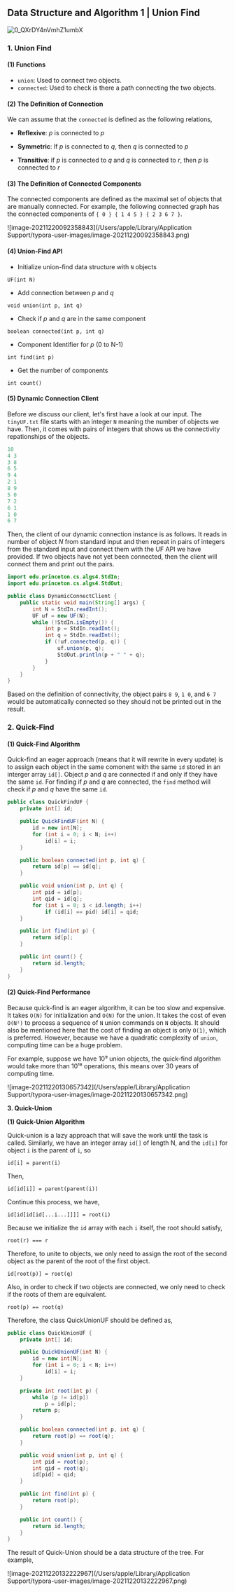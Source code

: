 ## Data Structure and Algorithm 1 | Union Find

![0_QXrDY4nVmhZ1umbX](../../image/0_QXrDY4nVmhZ1umbX.jpeg)

### 1. Union Find

#### (1) Functions

*  `union`: Used to connect two objects.
* `connected`: Used to check is there a path connecting the two objects.

#### (2) The Definition of Connection

We can assume that the `connected` is defined as the following relations,

* **Reflexive**: *p* is connected to *p*
* **Symmetric**: If *p* is connected to *q*, then *q* is connected to *p*

* **Transitive**: if *p* is connected to *q* and *q* is connected to *r*, then *p* is connected to *r*

#### (3) The Definition of Connected Components

The connected components are defined as the maximal set of objects that are manually connected. For example, the following connected graph has the connected components of `{ 0 } { 1 4 5 } { 2 3 6 7 }`.

![image-20211220092358843](/Users/apple/Library/Application Support/typora-user-images/image-20211220092358843.png)



#### (4) Union-Find API

* Initialize union-find data structure with `N` objects

```
UF(int N)
```

* Add connection between *p* and *q*

```
void union(int p, int q)
```

* Check if *p* and *q* are in the same component

```
boolean connected(int p, int q)
```

* Component Identifier for *p* (0 to N-1)

```
int find(int p)
```

* Get the number of components

```
int count()
```

#### (5) Dynamic Connection Client

Before we discuss our client, let's first have a look at our input. The `tinyUF.txt` file starts with an integer `N` meaning the number of objects we have. Then, it comes with pairs of integers that shows us the connectivity repationships of the objects.

```java
10
4 3
3 8
6 5
9 4
2 1
8 9
5 0
7 2
6 1
1 0
6 7
```

Then, the client of our dynamic connection instance is as follows. It reads in number of object *N* from standard input and then repeat in pairs of integers from the standard input and connect them with the UF API we have provided. If two objects have not yet been connected, then the client will connect them and print out the pairs.

```java
import edu.princeton.cs.algs4.StdIn;
import edu.princeton.cs.algs4.StdOut;

public class DynamicConnectClient {
    public static void main(String[] args) {
        int N = StdIn.readInt();
        UF uf = new UF(N);
        while (!StdIn.isEmpty()) {
            int p = StdIn.readInt();
            int q = StdIn.readInt();
            if (!uf.connected(p, q)) {
                uf.union(p, q);
                StdOut.println(p + " " + q);
            }
        }
    }
}
```

Based on the definition of connectivity, the object pairs `8 9`, `1 0`, and `6 7` would be automatically connected so they should not be printed out in the result.

### 2. Quick-Find

#### (1) Quick-Find Algorithm

Quick-find an eager approach (means that it will rewrite in every update) is to assign each object in the same comonent with the same `id` stored in an interger array `id[]`. Object *p* and *q* are connected if and only if they have the same `id`. For finding if *p* and *q* are connected, the `find` method will check if *p* and *q* have the same `id`. 

```java
public class QuickFindUF {
    private int[] id;

    public QuickFindUF(int N) {
        id = new int[N];
        for (int i = 0; i < N; i++)
            id[i] = i;
    }

    public boolean connected(int p, int q) {
        return id[p] == id[q];
    }

    public void union(int p, int q) {
        int pid = id[p];
        int qid = id[q];
        for (int i = 0; i < id.length; i++)
            if (id[i] == pid) id[i] = qid;
    }

    public int find(int p) {
        return id[p];
    }

    public int count() {
        return id.length;
    }
}
```

#### (2) Quick-Find **Performance**

Because quick-find is an eager algorithm, it can be too slow and expensive. It takes `O(N)` for initialization and `O(N)` for the union. It takes the cost of even `O(N²)` to process a sequence of `N` union commands on `N` objects. It should also be mentioned here that the cost of finding an object is only `O(1)`, which is preferred. However, because we have a quadratic complexity of `union`, computing time can be a huge problem.

For example, suppose we have 10⁹ union objects, the quick-find algorithm would take more than 10¹⁸ operations, this means over 30 years of computing time.

![image-20211220130657342](/Users/apple/Library/Application Support/typora-user-images/image-20211220130657342.png)

**3. Quick-Union**

**(1) Quick-Union Algorithm**

Quick-union is a lazy approach that will save the work until the task is called. Similarly, we have an integer array `id[]` of length N, and the `id[i]` for object `i` is the parent of `i`, so

```
id[i] = parent(i)
```

Then,

```
id[id[i]] = parent(parent(i))
```

Continue this process, we have,

```
id[id[id[id[...i...]]]] = root(i)
```

Because we initialize the `id` array with each `i` itself, the root should satisfy,

```
root(r) === r
```

Therefore, to unite to objects, we only need to assign the root of the second object as the parent of the root of the first object.

```
id[root(p)] = root(q)
```

Also, in order to check if two objects are connected, we only need to check if the roots of them are equivalent.

```
root(p) == root(q)
```

Therefore, the class QuickUnionUF should be defined as,

```java
public class QuickUnionUF {
    private int[] id;

    public QuickUnionUF(int N) {
        id = new int[N];
        for (int i = 0; i < N; i++)
            id[i] = i;
    }

    private int root(int p) {
        while (p != id[p])
            p = id[p];
        return p;
    }

    public boolean connected(int p, int q) {
        return root(p) == root(q);
    }

    public void union(int p, int q) {
        int pid = root(p);
        int qid = root(q);
        id[pid] = qid;
    }

    public int find(int p) {
        return root(p);
    }

    public int count() {
        return id.length;
    }
}
```

The result of Quick-Union should be a data structure of the tree. For example,

![image-20211220132222967](/Users/apple/Library/Application Support/typora-user-images/image-20211220132222967.png)





